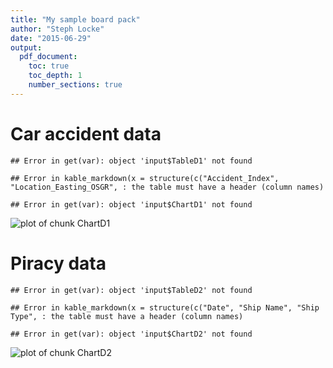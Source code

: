```yaml
---
title: "My sample board pack"
author: "Steph Locke"
date: "2015-06-29"
output:
  pdf_document:
    toc: true
    toc_depth: 1
    number_sections: true
---
```








# Car accident data

```
## Error in get(var): object 'input$TableD1' not found
```


```
## Error in kable_markdown(x = structure(c("Accident_Index", "Location_Easting_OSGR", : the table must have a header (column names)
```


```
## Error in get(var): object 'input$ChartD1' not found
```

![plot of chunk ChartD1](Figs/ChartD1-1.png) 

# Piracy data

```
## Error in get(var): object 'input$TableD2' not found
```


```
## Error in kable_markdown(x = structure(c("Date", "Ship Name", "Ship Type", : the table must have a header (column names)
```


```
## Error in get(var): object 'input$ChartD2' not found
```

![plot of chunk ChartD2](Figs/ChartD2-1.png) 
